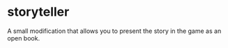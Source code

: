 # storyteller
A small modification that allows you to present the story in the game as an open book.
